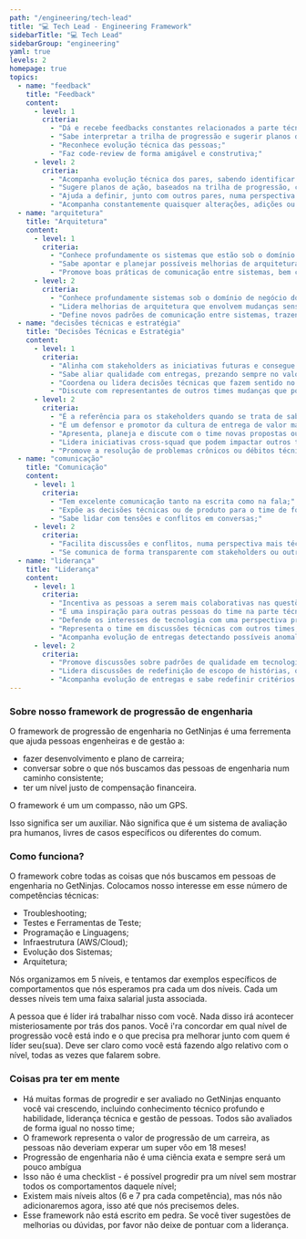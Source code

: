 ```yaml
---
path: "/engineering/tech-lead"
title: "💻 Tech Lead - Engineering Framework"
sidebarTitle: "💻 Tech Lead"
sidebarGroup: "engineering"
yaml: true
levels: 2
homepage: true
topics:
  - name: "feedback"
    title: "Feedback"
    content:
      - level: 1
        criteria:
          - "Dá e recebe feedbacks constantes relacionados a parte técnica dos pares;"
          - "Sabe interpretar a trilha de progressão e sugerir planos de ação de melhorias;"
          - "Reconhece evolução técnica das pessoas;"
          - "Faz code-review de forma amigável e construtiva;"
      - level: 2
        criteria:
          - "Acompanha evolução técnica dos pares, sabendo identificar possíveis oportunidades de melhorias dando mentoria de estudos;"
          - "Sugere planos de ação, baseados na trilha de progressão, conseguindo acompanhar com uma cadência bem definida, se os objetivos e planos foram cumpridos;"
          - "Ajuda a definir, junto com outros pares, numa perspectiva mais técnica, quando uma pessoa está pronta pra um próximo nível na trilha de progressão;"
          - "Acompanha constantemente quaisquer alterações, adições ou exclusões de código de sistemas que estão sob o domínio de seu time, sendo um defensor de boas práticas, de forma respeitosa e colaborativa;"
  - name: "arquitetura"
    title: "Arquitetura"
    content:
      - level: 1
        criteria:
          - "Conhece profundamente os sistemas que estão sob o domínio de negócio do seu time;"
          - "Sabe apontar e planejar possíveis melhorias de arquitetura em sistemas;"
          - "Promove boas práticas de comunicação entre sistemas, bem como padrões de arquitetura sustentáveis;"
      - level: 2
        criteria:
          - "Conhece profundamente sistemas sob o domínio de negócio do seu time e os que são cross, ou de domínio de outros times;"
          - "Lidera melhorias de arquitetura que envolvem mudanças sensíveis nos sistemas;"
          - "Define novos padrões de comunicação entre sistemas, trazendo novas abordagens de tecnologia para o contexto da empresa, que resolvam problemas de negócio e promovam uma arquitetura simples e robusta;"
  - name: "decisões técnicas e estratégia"
    title: "Decisões Técnicas e Estratégia"
    content:
      - level: 1
        criteria:
          - "Alinha com stakeholders as iniciativas futuras e consegue definir a viabilidade técnica das mesmas;"
          - "Sabe aliar qualidade com entregas, prezando sempre no valor de negócio, no código como meio, e não como fim;"
          - "Coordena ou lidera decisões técnicas que fazem sentido no contexto do seu time, convidando as pessoas do time a participar quando avaliar necessário;"
          - "Discute com representantes de outros times mudanças que podem impactar os mesmos;"
      - level: 2
        criteria:
          - "É a referência para os stakeholders quando se trata de saber viabilidade técnica de iniciativas futuras e validação de hipóteses com viés técnico;"
          - "É um defensor e promotor da cultura de entrega de valor mais do que tecnologia por tecnologia, pensando sempre no negócio e no produto;"
          - "Apresenta, planeja e discute com o time novas propostas ou decisões técnicas, sempre avaliando a necessidade de envolver todas as pessoas ou não;"
          - "Lidera iniciativas cross-squad que podem impactar outros times além do seu, pareando e organizando propostas técnicas em conjunto com outros(as) Tech Leads;"
          - "Promove a resolução de problemas crônicos ou débitos técnicos antigos que impedem os times de entregarem software com mais frequência e com mais qualidade;"
  - name: "comunicação"
    title: "Comunicação"
    content:
      - level: 1
        criteria:
          - "Tem excelente comunicação tanto na escrita como na fala;"
          - "Expõe as decisões técnicas ou de produto para o time de forma transparente;"
          - "Sabe lidar com tensões e conflitos em conversas;"
      - level: 2
        criteria:
          - "Facilita discussões e conflitos, numa perspectiva mais técnica, que possam existir nos times;"
          - "Se comunica de forma transparente com stakeholders ou outros papéis ligados a negócio;"
  - name: "liderança"
    title: "Liderança"
    content:
      - level: 1
        criteria:
          - "Incentiva as pessoas a serem mais colaborativas nas questões técnicas, de qualidade ou padrões de código;"
          - "É uma inspiração para outras pessoas do time na parte técnica e comportamental;"
          - "Defende os interesses de tecnologia com uma perspectiva pragmática, sempre pensando no negócio;"
          - "Representa o time em discussões técnicas com outros times, stakeholders ou com as pessoas de gestão;"
          - "Acompanha evolução de entregas detectando possíveis anomalias de produtividade, relacionadas à tecnologia, que impedem um fluxo de desenvolvimento saudável;"
      - level: 2
        criteria:
          - "Promove discussões sobre padrões de qualidade em tecnologia;"
          - "Lidera discussões de redefinição de escopo de histórias, quebra de épicos em tarefas, em conjunto com produto;"
          - "Acompanha evolução de entregas e sabe redefinir critérios de aceite com base no risco técnico que uma história pode começar a ter;"
---
```


### Sobre nosso framework de progressão de engenharia
O framework de progressão de engenharia no GetNinjas é uma ferrementa que ajuda pessoas engenheiras e de gestão a:
- fazer desenvolvimento e plano de carreira;
- conversar sobre o que nós buscamos das pessoas de engenharia num caminho consistente;
- ter um nível justo de compensação financeira.

O framework é um um compasso, não um GPS.

Isso significa ser um auxiliar. Não significa que é um sistema de avaliação pra humanos, livres de casos específicos ou diferentes do comum.


### Como funciona?
O framework cobre todas as coisas que nós buscamos em pessoas de engenharia no GetNinjas. Colocamos nosso interesse em esse número de competências técnicas:

- Troubleshooting;
- Testes e Ferramentas de Teste;
- Programação e Linguagens;
- Infraestrutura (AWS/Cloud);
- Evolução dos Sistemas;
- Arquitetura;

Nós organizamos em 5 níveis, e tentamos dar exemplos específicos de comportamentos que nós esperamos pra cada um dos níveis. Cada um desses níveis tem uma faixa salarial justa associada.

A pessoa que é líder irá trabalhar nisso com você. Nada disso irá acontecer misteriosamente por trás dos panos. Você i'ra concordar em qual nível de progressão você está indo e o que precisa pra melhorar junto com quem é líder seu(sua). Deve ser claro como você está fazendo algo relativo com o nível, todas as vezes que falarem sobre.


### Coisas pra ter em mente
- Há muitas formas de progredir e ser avaliado no GetNinjas enquanto você vai crescendo, incluindo conhecimento técnico profundo e habilidade, liderança técnica e gestão de pessoas. Todos são avaliados de forma igual no nosso time;
- O framework representa o valor de progressão de um carreira, as pessoas não deveriam experar um super vôo em 18 meses!
- Progressão de engenharia não é uma ciência exata e sempre será um pouco ambígua
- Isso não é uma checklist - é possível progredir pra um nível sem mostrar todos os comportamentos daquele nível;
- Existem mais níveis altos (6 e 7 pra cada competência), mas nós não adicionaremos agora, isso até que nós precisemos deles.
- Esse framework não está escrito em pedra. Se você tiver sugestões de melhorias ou dúvidas, por favor não deixe de pontuar com a liderança.
